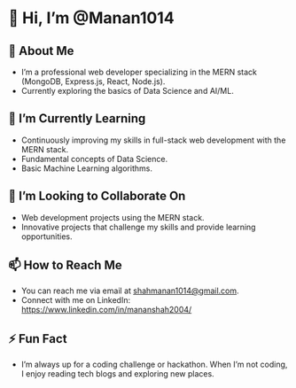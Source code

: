 # 👋 Hi, I’m @Manan1014

## 👀 About Me
- I’m a professional web developer specializing in the MERN stack (MongoDB, Express.js, React, Node.js).
- Currently exploring the basics of Data Science and AI/ML.

## 🌱 I’m Currently Learning
- Continuously improving my skills in full-stack web development with the MERN stack.
- Fundamental concepts of Data Science.
- Basic Machine Learning algorithms.

## 💞️ I’m Looking to Collaborate On
- Web development projects using the MERN stack.
- Innovative projects that challenge my skills and provide learning opportunities.

## 📫 How to Reach Me
- You can reach me via email at shahmanan1014@gmail.com.
- Connect with me on LinkedIn: https://www.linkedin.com/in/mananshah2004/


## ⚡ Fun Fact
- I’m always up for a coding challenge or hackathon. When I’m not coding, I enjoy reading tech blogs and exploring new places.

<!---
Manan1014/Manan1014 is a ✨ special ✨ repository because its `README.md` (this file) appears on your GitHub profile.
You can click the Preview link to take a look at your changes.
--->
